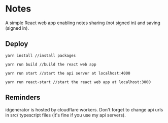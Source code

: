 # Notes

A simple React web app enabling notes sharing (not signed in) and saving (signed in).

## Deploy

```
yarn install //install packages
```

```
yarn run build //build the react web app
```

```
yarn run start //start the api server at localhost:4000
```

```
yarn run react-start //start the react web app at localhost:3000
```

## Reminders

idgenerator is hosted by cloudflare workers.
Don't forget to change api urls in src/ typescript files (it's fine if you use my api servers).
